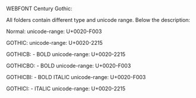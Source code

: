 WEBFONT Century Gothic:

All folders contain different type and unicode range. Below the description:

Normal: unicode-range: U+0020-F003

GOTHIC: unicode-range: U+0020-2215

GOTHICB: - BOLD unicode-range: U+0020-2215

GOTHICBO: - BOLD unicode-range: U+0020-F003

GOTHICBI: - BOLD ITALIC unicode-range: U+0020-F003

GOTHICI: - ITALIC unicode-range: U+0020-2215
